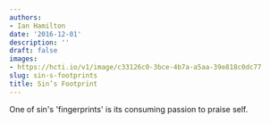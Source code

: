 ```yaml
---
authors:
- Ian Hamilton
date: '2016-12-01'
description: ''
draft: false
images:
- https://hcti.io/v1/image/c33126c0-3bce-4b7a-a5aa-39e818c0dc77
slug: sin-s-footprints
title: Sin’s Footprint
---
```


One of sin's 'fingerprints' is its consuming passion to praise self.